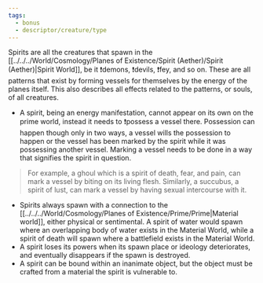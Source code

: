 ```yaml
---
tags:
  - bonus
  - descriptor/creature/type
---
```

Spirits are all the creatures that spawn in the [[../../../World/Cosmology/Planes of Existence/Spirit (Aether)/Spirit (Aether)|Spirit World]], be it ❗demons, ❗devils, ❗fey, and so on. These are all patterns that exist by forming vessels for themselves by the energy of the planes itself. This also describes all effects related to the patterns, or souls, of all creatures.

- A spirit, being an energy manifestation, cannot appear on its own on the prime world, instead it needs to ❗possess a vessel there.
Possession can happen though only in two ways, a vessel wills the possession to happen or the vessel has been marked by the spirit while it was possessing another vessel. Marking a vessel needs to be done in a way that signifies the spirit in question.
> For example, a ghoul which is a spirit of death, fear, and pain, can mark a vessel by biting on its living flesh. Similarly, a succubus, a spirit of lust, can mark a vessel by having sexual intercourse with it.
- Spirits always spawn with a connection to the [[../../../World/Cosmology/Planes of Existence/Prime/Prime|Material world]], either physical or sentimental. A spirit of water would spawn where an overlapping body of water exists in the Material World, while a spirit of death will spawn where a battlefield exists in the Material World.
- A spirit loses its powers when its spawn place or ideology deteriorates, and eventually disappears if the spawn is destroyed.
- A spirit can be bound within an inanimate object, but the object must be crafted from a material the spirit is vulnerable to.
